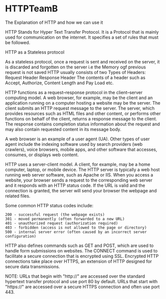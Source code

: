 # HTTPTeamB

The Explanation of HTTP and how we can use it

HTTP Stands for Hyper Text Transfer Protocol. It is a Protocol that is mainly used for communication on the internet.
It specifies a set of rules  that must be followed. 

HTTP as a Stateless protocol

As a stateless protocol, once a request is sent and received on the server, it is discarded and forgotten on the server i.e the Memory ogf previous request is not saved 
HTTP usually consists of two Types of Headers: 
Request Header
Response Header
 The contents of a header such as Accept, Authorize, Content Length and Pay Load etc.


HTTP functions as a request–response protocol in the client–server computing model. A web browser, for example, may be the client and an application running on a computer hosting a website may be the server. The client submits an HTTP request message to the server. The server, which provides resources such as HTML files and other content, or performs other functions on behalf of the client, returns a response message to the client. The response contains completion status information about the request and may also contain requested content in its message body.

A web browser is an example of a user agent (UA). Other types of user agent include the indexing software used by search providers (web crawlers), voice browsers, mobile apps, and other software that accesses, consumes, or displays web content.

HTTP uses a server-client model. A client, for example, may be a home computer, laptop, or mobile device. The HTTP server is typically a web host running web server software, such as Apache or IIS. When you access a website, your browser sends a request to the corresponding web server and it responds with an HTTP status code. If the URL is valid and the connection is granted, the server will send your browser the webpage and related files.

Some common HTTP status codes include:

    200 - successful request (the webpage exists)
    301 - moved permanently (often forwarded to a new URL)
    401 - unauthorized request (authorization required)
    403 - forbidden (access is not allowed to the page or directory)
    500 - internal server error (often caused by an incorrect server configuration)

HTTP also defines commands such as GET and POST, which are used to handle form submissions on websites. The CONNECT command is used to facilitate a secure connection that is encrypted using SSL. Encrypted HTTP connections take place over HTTPS, an extension of HTTP designed for secure data transmissions.

NOTE: URLs that begin with "http://" are accessed over the standard hypertext transfer protocol and use port 80 by default. URLs that start with "https://" are accessed over a secure HTTPS connection and often use port 443.